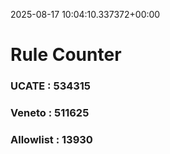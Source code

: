 2025-08-17 10:04:10.337372+00:00
# Rule Counter 
 ### UCATE : 534315

 ### Veneto : 511625

 ### Allowlist : 13930